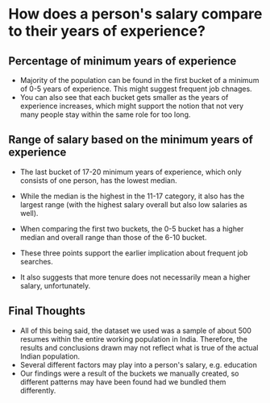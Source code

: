 # How does a person's salary compare to their years of experience?


## Percentage of minimum years of experience

* Majority of the population can be found in the first bucket of a minimum of 0-5 years of experience. This might suggest frequent job chnages. 
* You can also see that each bucket gets smaller as the years of experience increases, which might support the notion that not very many people stay 
within the same role for too long.


## Range of salary based on the minimum years of experience

* The last bucket of 17-20 minimum years of experience, which only consists of one person, has the lowest median.
* While the median is the highest in the 11-17 category, it also has the largest range (with the highest salary overall but also low salaries as well).
* When comparing the first two buckets, the 0-5 bucket has a higher median and overall range than those of the 6-10 bucket.

* These three points support the earlier implication about frequent job searches. 
* It also suggests that more tenure does not necessarily mean a higher salary, unfortunately.


## Final Thoughts
* All of this being said, the dataset we used was a sample of about 500 resumes within the entire working population in India. Therefore, the results 
and conclusions drawn may not reflect what is true of the actual Indian population. 
* Several different factors may play into a person's salary, e.g. education
* Our findings were a result of the buckets we manually created, so different patterns may have been found had we bundled them differently.

